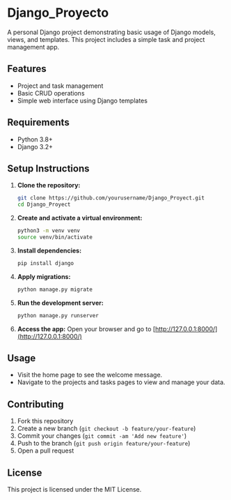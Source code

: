 # Django_Proyecto

A personal Django project demonstrating basic usage of Django models, views, and templates. This project includes a simple task and project management app.

## Features
- Project and task management
- Basic CRUD operations
- Simple web interface using Django templates

## Requirements
- Python 3.8+
- Django 3.2+

## Setup Instructions

1. **Clone the repository:**
   ```sh
   git clone https://github.com/yourusername/Django_Proyect.git
   cd Django_Proyect
   ```

2. **Create and activate a virtual environment:**
   ```sh
   python3 -m venv venv
   source venv/bin/activate
   ```

3. **Install dependencies:**
   ```sh
   pip install django
   ```

4. **Apply migrations:**
   ```sh
   python manage.py migrate
   ```

5. **Run the development server:**
   ```sh
   python manage.py runserver
   ```

6. **Access the app:**
   Open your browser and go to [http://127.0.0.1:8000/](http://127.0.0.1:8000/)

## Usage
- Visit the home page to see the welcome message.
- Navigate to the projects and tasks pages to view and manage your data.

## Contributing
1. Fork this repository
2. Create a new branch (`git checkout -b feature/your-feature`)
3. Commit your changes (`git commit -am 'Add new feature'`)
4. Push to the branch (`git push origin feature/your-feature`)
5. Open a pull request

## License
This project is licensed under the MIT License. 